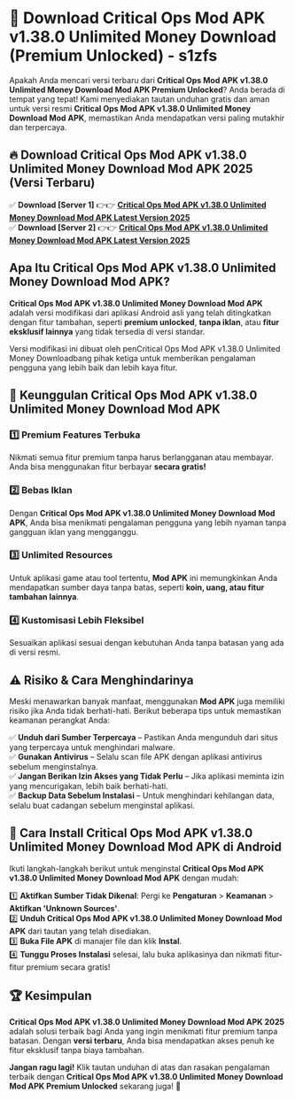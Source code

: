 # 🎯 Download Critical Ops Mod APK v1.38.0 Unlimited Money Download (Premium Unlocked) -  s1zfs

Apakah Anda mencari versi terbaru dari **Critical Ops Mod APK v1.38.0 Unlimited Money Download Mod APK Premium Unlocked**? Anda berada di tempat yang tepat! Kami menyediakan tautan unduhan gratis dan aman untuk versi resmi **Critical Ops Mod APK v1.38.0 Unlimited Money Download Mod APK**, memastikan Anda mendapatkan versi paling mutakhir dan terpercaya.

## 🔥 Download Critical Ops Mod APK v1.38.0 Unlimited Money Download Mod APK 2025 (Versi Terbaru)

✅ **Download [Server 1]** 👉👉 [**Critical Ops Mod APK v1.38.0 Unlimited Money Download Mod APK Latest Version 2025**](https://momento.my/?title=Critical_Ops_Mod_APK_v1.38.0_Unlimited_Money_Download)  
✅ **Download [Server 2]** 👉👉 [**Critical Ops Mod APK v1.38.0 Unlimited Money Download Mod APK Latest Version 2025**](https://momento.my/?title=Critical_Ops_Mod_APK_v1.38.0_Unlimited_Money_Download)  

## Apa Itu Critical Ops Mod APK v1.38.0 Unlimited Money Download Mod APK?

**Critical Ops Mod APK v1.38.0 Unlimited Money Download Mod APK** adalah versi modifikasi dari aplikasi Android asli yang telah ditingkatkan dengan fitur tambahan, seperti **premium unlocked**, **tanpa iklan**, atau **fitur eksklusif lainnya** yang tidak tersedia di versi standar.

Versi modifikasi ini dibuat oleh penCritical Ops Mod APK v1.38.0 Unlimited Money Downloadbang pihak ketiga untuk memberikan pengalaman pengguna yang lebih baik dan lebih kaya fitur.

## 🎯 Keunggulan Critical Ops Mod APK v1.38.0 Unlimited Money Download Mod APK

### 1️⃣ Premium Features Terbuka
Nikmati semua fitur premium tanpa harus berlangganan atau membayar. Anda bisa menggunakan fitur berbayar **secara gratis!**

### 2️⃣ Bebas Iklan
Dengan **Critical Ops Mod APK v1.38.0 Unlimited Money Download Mod APK**, Anda bisa menikmati pengalaman pengguna yang lebih nyaman tanpa gangguan iklan yang mengganggu.

### 3️⃣ Unlimited Resources
Untuk aplikasi game atau tool tertentu, **Mod APK** ini memungkinkan Anda mendapatkan sumber daya tanpa batas, seperti **koin, uang, atau fitur tambahan lainnya**.

### 4️⃣ Kustomisasi Lebih Fleksibel
Sesuaikan aplikasi sesuai dengan kebutuhan Anda tanpa batasan yang ada di versi resmi.

## ⚠️ Risiko & Cara Menghindarinya

Meski menawarkan banyak manfaat, menggunakan **Mod APK** juga memiliki risiko jika Anda tidak berhati-hati. Berikut beberapa tips untuk memastikan keamanan perangkat Anda:

✅ **Unduh dari Sumber Terpercaya** – Pastikan Anda mengunduh dari situs yang terpercaya untuk menghindari malware.  
✅ **Gunakan Antivirus** – Selalu scan file APK dengan aplikasi antivirus sebelum menginstalnya.  
✅ **Jangan Berikan Izin Akses yang Tidak Perlu** – Jika aplikasi meminta izin yang mencurigakan, lebih baik berhati-hati.  
✅ **Backup Data Sebelum Instalasi** – Untuk menghindari kehilangan data, selalu buat cadangan sebelum menginstal aplikasi.

## 📌 Cara Install Critical Ops Mod APK v1.38.0 Unlimited Money Download Mod APK di Android

Ikuti langkah-langkah berikut untuk menginstal **Critical Ops Mod APK v1.38.0 Unlimited Money Download Mod APK** dengan mudah:

1️⃣ **Aktifkan Sumber Tidak Dikenal**: Pergi ke **Pengaturan** > **Keamanan** > **Aktifkan 'Unknown Sources'**.  
2️⃣ **Unduh Critical Ops Mod APK v1.38.0 Unlimited Money Download Mod APK** dari tautan yang telah disediakan.  
3️⃣ **Buka File APK** di manajer file dan klik **Instal**.  
4️⃣ **Tunggu Proses Instalasi** selesai, lalu buka aplikasinya dan nikmati fitur-fitur premium secara gratis!

## 🏆 Kesimpulan

**Critical Ops Mod APK v1.38.0 Unlimited Money Download Mod APK 2025** adalah solusi terbaik bagi Anda yang ingin menikmati fitur premium tanpa batasan. Dengan **versi terbaru**, Anda bisa mendapatkan akses penuh ke fitur eksklusif tanpa biaya tambahan.

**Jangan ragu lagi!** Klik tautan unduhan di atas dan rasakan pengalaman terbaik dengan **Critical Ops Mod APK v1.38.0 Unlimited Money Download Mod APK Premium Unlocked** sekarang juga! 🚀
